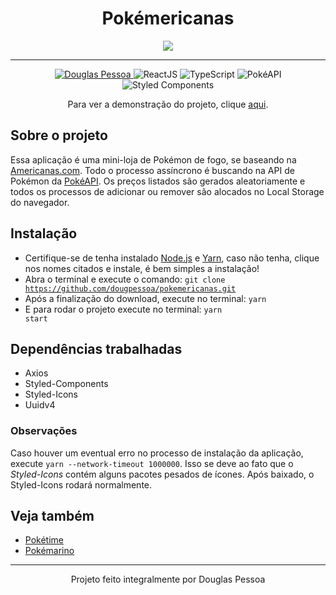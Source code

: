 <h1 align="center">Pokémericanas</h1>

<div align="center">
   <img src="https://i.ibb.co/DL53bFL/wireframe-pokemericanas.jpg" />
</div>
<hr />
<p align="center">
  <a  href="https://www.linkedin.com/in/douglaspessoa/"  target="_blank">
    <img  src="https://img.shields.io/badge/desenvolvedor-Douglas%20Pessoa-yellowgreen"  alt="Douglas Pessoa">
  </a>

  <img src="https://img.shields.io/badge/framework-ReactJS-60DBFB" alt="ReactJS">
  <img src="https://img.shields.io/badge/linguagem-TypeScript-007ACC" alt="TypeScript">
<img src="https://img.shields.io/badge/API-PokéAPI-EF5350" alt="PokéAPI">
  <img src="https://img.shields.io/badge/CSS--In--JS-Styled%20Components-ee00ff" alt="Styled Components">
</p>

<p align="center">Para ver a demonstração do projeto, clique <a href="https://pokemericanas.netlify.app/">aqui</a>.</p>

<h2>Sobre o projeto</h2>

<p>
  Essa aplicação é uma mini-loja de Pokémon de fogo, se baseando na <a 
  href="https://americanas.com.br">Americanas.com</a>. Todo o processo assíncrono é buscando na API de Pokémon da <a href="https://pokeapi.co/">PokéAPI</a>. Os preços listados são gerados aleatoriamente e todos os processos de adicionar ou remover são alocados no Local Storage do navegador.  
</p>

<h2>Instalação</h2>

- Certifique-se de tenha instalado <a href="https://nodejs.org/en/" target="_target">Node.js</a> e <a href="https://yarnpkg.com/">Yarn</a>, caso não tenha, clique nos nomes citados e instale, é bem simples a instalação!
- Abra o terminal e execute o comando: <code>git clone  https://github.com/dougpessoa/pokemericanas.git</code>
- Após a finalização do download, execute no terminal: <code>yarn</code>
- E para rodar o projeto execute no terminal: <code>yarn start</code>

<h2>Dependências trabalhadas</h2>

- Axios
- Styled-Components
- Styled-Icons
- Uuidv4

<h3>Observações</h3>
<p>
Caso houver um eventual erro no processo de instalação da aplicação, execute <code>yarn --network-timeout 1000000</code>. Isso se deve ao fato que o <i>Styled-Icons</i> contém alguns pacotes pesados de ícones. Após baixado, o Styled-Icons rodará normalmente.
</p>

<h2>Veja também</h2>

- <a href="https://github.com/dougpessoa/poketime">Pokétime</a>
- <a href="https://github.com/dougpessoa/pokemarino">Pokémarino</a>

<hr />
<p align="center">Projeto feito integralmente por Douglas Pessoa</p>